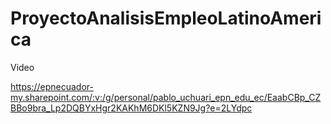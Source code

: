 # ProyectoAnalisisEmpleoLatinoAmerica

Video

https://epnecuador-my.sharepoint.com/:v:/g/personal/pablo_uchuari_epn_edu_ec/EaabCBp_CZBBo9bra_Lp2DQBYxHgr2KAKhM6DKl5KZN9Jg?e=2LYdpc
